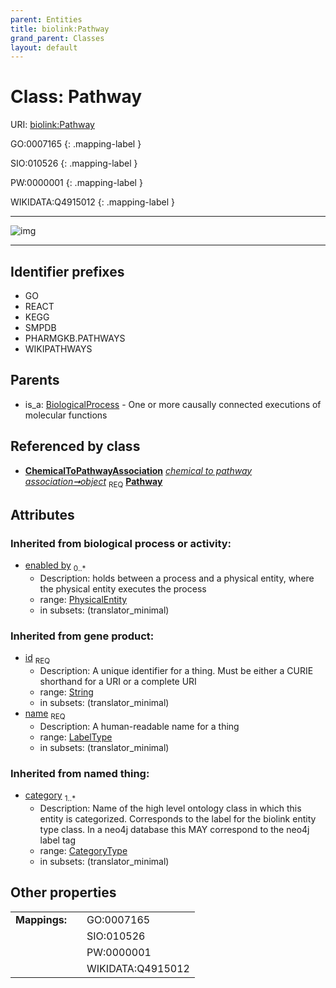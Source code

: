 ```yaml
---
parent: Entities
title: biolink:Pathway
grand_parent: Classes
layout: default
---
```


# Class: Pathway




URI: [biolink:Pathway](https://w3id.org/biolink/vocab/Pathway)

GO:0007165
{: .mapping-label }

SIO:010526
{: .mapping-label }

PW:0000001
{: .mapping-label }

WIKIDATA:Q4915012
{: .mapping-label }


---

![img](http://yuml.me/diagram/nofunky;dir:TB/class/[PhysicalEntity],[ChemicalToPathwayAssociation]-%20object%201..1%3E[Pathway%7Cid(i):string;name(i):label_type;category(i):category_type%20%2B],[BiologicalProcess]%5E-[Pathway],[NamedThing],[ChemicalToPathwayAssociation],[BiologicalProcess])

---


## Identifier prefixes

 * GO
 * REACT
 * KEGG
 * SMPDB
 * PHARMGKB.PATHWAYS
 * WIKIPATHWAYS

## Parents

 *  is_a: [BiologicalProcess](BiologicalProcess.md) - One or more causally connected executions of molecular functions

## Referenced by class

 *  **[ChemicalToPathwayAssociation](ChemicalToPathwayAssociation.md)** *[chemical to pathway association➞object](chemical_to_pathway_association_object.md)*  <sub>REQ</sub>  **[Pathway](Pathway.md)**

## Attributes


### Inherited from biological process or activity:

 * [enabled by](enabled_by.md)  <sub>0..*</sub>
    * Description: holds between a process and a physical entity, where the physical entity executes the process
    * range: [PhysicalEntity](PhysicalEntity.md)
    * in subsets: (translator_minimal)

### Inherited from gene product:

 * [id](id.md)  <sub>REQ</sub>
    * Description: A unique identifier for a thing. Must be either a CURIE shorthand for a URI or a complete URI
    * range: [String](types/String.md)
    * in subsets: (translator_minimal)
 * [name](name.md)  <sub>REQ</sub>
    * Description: A human-readable name for a thing
    * range: [LabelType](types/LabelType.md)
    * in subsets: (translator_minimal)

### Inherited from named thing:

 * [category](category.md)  <sub>1..*</sub>
    * Description: Name of the high level ontology class in which this entity is categorized. Corresponds to the label for the biolink entity type class. In a neo4j database this MAY correspond to the neo4j label tag
    * range: [CategoryType](types/CategoryType.md)
    * in subsets: (translator_minimal)

## Other properties

|  |  |  |
| --- | --- | --- |
| **Mappings:** | | GO:0007165 |
|  | | SIO:010526 |
|  | | PW:0000001 |
|  | | WIKIDATA:Q4915012 |

